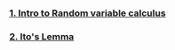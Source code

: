 ### [1. Intro to Random variable calculus](1_Stochastic_calculus_intro.md)
### [2. Ito's Lemma](2_itto_lamma.md)
